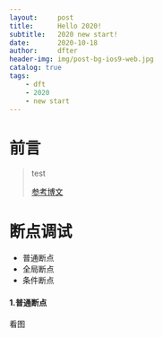 ```yaml
---
layout:     post
title:      Hello 2020!
subtitle:   2020 new start!
date:       2020-10-18
author:     dfter
header-img: img/post-bg-ios9-web.jpg
catalog: true
tags:
    - dft
    - 2020
    - new start
---
```



# 前言

>test
>
>[参考博文](http://www.cnblogs.com/daiweilai/p/4421340.html#quanjuduandian)



# 断点调试

- 普通断点
- 全局断点
- 条件断点

#### 1.普通断点
看图



